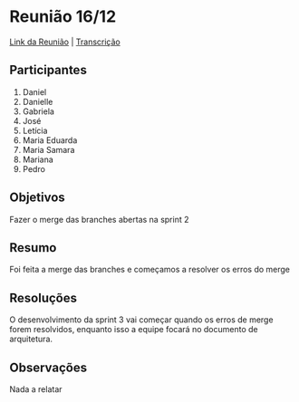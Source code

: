 # Reunião 16/12

[Link da Reunião](https://unbbr.sharepoint.com/sites/MDS20242/Documentos%20Compartilhados/Equipe%20Fehu/Recordings/Equipe%20Fehu%20-%2016_12-20241216_151624-Grava%C3%A7%C3%A3o%20de%20Reuni%C3%A3o.mp4?web=1&referrer=Teams.TEAMS-WEB&referrerScenario=MeetingChicletGetLink.view) | [Transcrição](https://unbbr.sharepoint.com/:w:/s/MDS20242/ES77n9aopiFGjvtuQSVBvg4BSTsVTYZ20nQE1xdEG8J_9g?e=bKc9Ma)

## Participantes

1. Daniel
2. Danielle
3. Gabriela
4. José
5. Letícia
6. Maria Eduarda
7. Maria Samara
8. Mariana
9. Pedro

## Objetivos

Fazer o merge das branches abertas na sprint 2

## Resumo

Foi feita a merge das branches e começamos a resolver os erros do merge

## Resoluções

O desenvolvimento da sprint 3 vai começar quando os erros de merge forem resolvidos, enquanto isso a equipe focará no documento de arquitetura.

## Observações

Nada a relatar